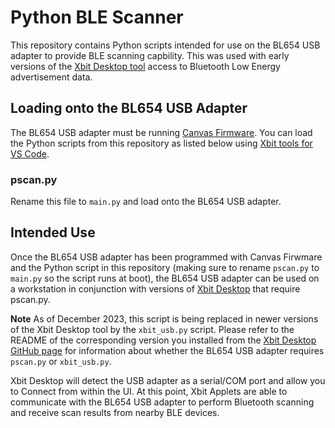 # Python BLE Scanner
This repository contains Python scripts intended for use on the BL654 USB adapter to provide BLE scanning capbility. This was used with early versions of the [Xbit Desktop tool](https://github.com/Ezurio/Canvas_Xbit_Desktop) access to Bluetooth Low Energy advertisement data.

## Loading onto the BL654 USB Adapter
The BL654 USB adapter must be running [Canvas Firmware](https://github.com/LairdCP/BL654_USB_Adapter_Canvas_Firmware). You can load the Python scripts from this repository as listed below using [Xbit tools for VS Code](https://marketplace.visualstudio.com/items?itemName=rfp-canvas.xbit-vsc).

### pscan.py
Rename this file to `main.py` and load onto the BL654 USB adapter.

## Intended Use
Once the BL654 USB adapter has been programmed with Canvas Firwmare and the Python script in this repository (making sure to rename `pscan.py` to `main.py` so the script runs at boot), the BL654 USB adapter can be used on a workstation in conjunction with versions of [Xbit Desktop](https://github.com/Ezurio/Canvas_Xbit_Desktop) that require pscan.py. 

**Note** As of December 2023, this script is being replaced in newer versions of the Xbit Desktop tool by the `xbit_usb.py` script. Please refer to the README of the corresponding version you installed from the [Xbit Desktop GitHub page](https://github.com/Ezurio/Canvas_Xbit_Desktop) for information about whether the BL654 USB adapter requires `pscan.py` or `xbit_usb.py`.

Xbit Desktop will detect the USB adapter as a serial/COM port and allow you to Connect from within the UI. At this point, Xbit Applets are able to communicate with the BL654 USB adapter to perform Bluetooth scanning and receive scan results from nearby BLE devices.
